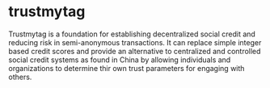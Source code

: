 # trustmytag
Trustmytag is a foundation for establishing decentralized social credit and reducing risk in semi-anonymous transactions. It can replace simple integer based credit scores and provide an alternative to centralized and controlled social credit systems as found in China by allowing individuals and organizations to determine thir own trust parameters for engaging with others.
